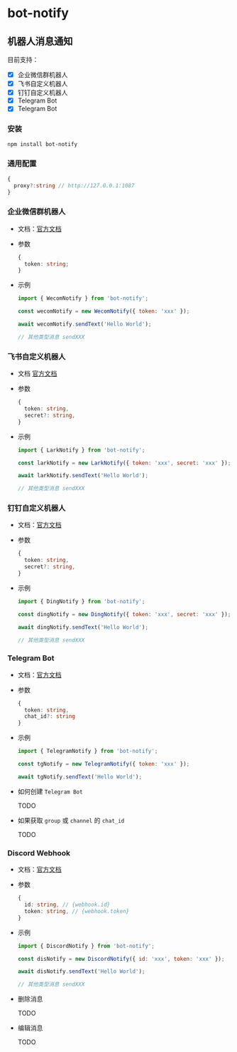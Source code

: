 # bot-notify

## 机器人消息通知

目前支持：

- [x] 企业微信群机器人
- [x] 飞书自定义机器人
- [x] 钉钉自定义机器人
- [x] Telegram Bot
- [x] Telegram Bot

### 安装

```bash
npm install bot-notify
```

### 通用配置

```ts
{
  proxy?:string // http://127.0.0.1:1087
}
```

### 企业微信群机器人

- 文档：[官方文档](https://open.work.weixin.qq.com/api/doc/90000/90136/91770)

- 参数

  ```ts
  {
    token: string;
  }
  ```

- 示例

  ```js
  import { WecomNotify } from 'bot-notify';

  const wecomNotify = new WecomNotify({ token: 'xxx' });

  await wecomNotify.sendText('Hello World');

  // 其他类型消息 sendXXX
  ```

### 飞书自定义机器人

- 文档 [官方文档](https://open.feishu.cn/document/ukTMukTMukTM/ucTM5YjL3ETO24yNxkj)

- 参数

  ```ts
  {
    token: string,
    secret?: string,
  }
  ```

- 示例

  ```js
  import { LarkNotify } from 'bot-notify';

  const larkNotify = new LarkNotify({ token: 'xxx', secret: 'xxx' });

  await larkNotify.sendText('Hello World');

  // 其他类型消息 sendXXX
  ```

### 钉钉自定义机器人

- 文档：[官方文档](https://developers.dingtalk.com/document/app/custom-robot-access)

- 参数

  ```ts
  {
    token: string,
    secret?: string,
  }
  ```

- 示例

  ```js
  import { DingNotify } from 'bot-notify';

  const dingNotify = new DingNotify({ token: 'xxx', secret: 'xxx' });

  await dingNotify.sendText('Hello World');

  // 其他类型消息 sendXXX
  ```

### Telegram Bot

- 文档：[官方文档](https://core.telegram.org/bots/api#sendmessage)

- 参数

  ```ts
  {
    token: string,
    chat_id?: string
  }
  ```

- 示例

  ```js
  import { TelegramNotify } from 'bot-notify';

  const tgNotify = new TelegramNotify({ token: 'xxx' });

  await tgNotify.sendText('Hello World');
  ```

- 如何创建 `Telegram Bot`

  TODO

- 如果获取 `group` 或 `channel` 的 `chat_id`

  TODO

### Discord Webhook

- 文档：[官方文档](https://discord.com/developers/docs/resources/webhook#execute-webhook)

- 参数

  ```ts
  {
    id: string, // {webhook.id}
    token: string, // {webhook.token}
  }
  ```

- 示例

  ```js
  import { DiscordNotify } from 'bot-notify';

  const disNotify = new DiscordNotify({ id: 'xxx', token: 'xxx' });

  await disNotify.sendText('Hello World');

  // 其他类型消息 sendXXX
  ```

- 删除消息

  TODO

- 编辑消息

  TODO
